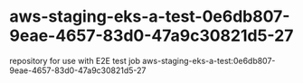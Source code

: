 # aws-staging-eks-a-test-0e6db807-9eae-4657-83d0-47a9c30821d5-27
repository for use with E2E test job aws-staging-eks-a-test:0e6db807-9eae-4657-83d0-47a9c30821d5-27
